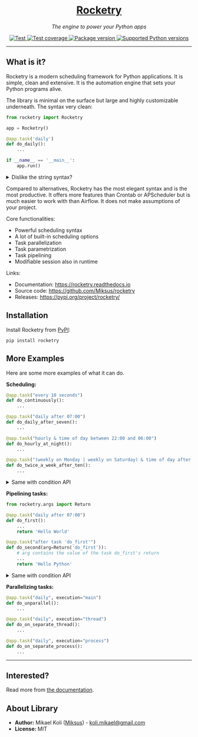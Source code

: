 

<h1 align="center"><a href="https://rocketry.readthedocs.io">Rocketry</a></h1>
<p align="center">
    <em>The engine to power your Python apps</em>
</p>
<p align="center">
    <a href="https://github.com/Miksus/rocketry/actions/workflows/main.yml/badge.svg?branch=master" target="_blank">
        <img src="https://github.com/Miksus/rocketry/actions/workflows/main.yml/badge.svg?branch=master" alt="Test">
    </a>
    <a href="https://codecov.io/gh/Miksus/rocketry" target="_blank">
        <img src="https://codecov.io/gh/Miksus/rocketry/branch/master/graph/badge.svg?token=U2KF1QA5HT" alt="Test coverage">
    </a>
    <a href="https://pypi.org/project/rocketry" target="_blank">
        <img src="https://badgen.net/pypi/v/rocketry?color=969696" alt="Package version">
    </a>
    <a href="https://pypi.org/project/rocketry" target="_blank">
        <img src="https://badgen.net/pypi/python/rocketry?color=969696&labelColor=black" alt="Supported Python versions">
    </a>
</p>

-----------------

## What is it?

Rocketry is a modern scheduling framework for Python 
applications. It is simple, clean and extensive. It is 
the automation engine that sets your Python programs alive.

The library is minimal on the surface but large 
and highly customizable underneath. The syntax very clean:

```python
from rocketry import Rocketry

app = Rocketry()

@app.task('daily')
def do_daily():
    ...

if __name__ == '__main__':
    app.run()
```

<details markdown="1">
<summary>Dislike the string syntax?</summary>

There is also a condition API which is almost
identical to the string syntax:

```python
from rocketry import Rocketry
from rocketry.conds import daily

app = Rocketry()

@app.task(daily)
def do_daily():
    ...

if __name__ == '__main__':
    app.run()
```

</details>


Compared to alternatives, Rocketry has the most elegant syntax and is the most productive. 
It offers more features than Crontab or APScheduler but is much
easier to work with than Airflow. It does not make assumptions of your project.

Core functionalities:

- Powerful scheduling syntax
- A lot of built-in scheduling options
- Task parallelization
- Task parametrization
- Task pipelining
- Modifiable session also in runtime

Links:

- Documentation: https://rocketry.readthedocs.io
- Source code: https://github.com/Miksus/rocketry
- Releases: https://pypi.org/project/rocketry/

## Installation

Install Rocketry from [PyPI](https://pypi.org/project/rocketry/):

```shell
pip install rocketry
```


## More Examples

Here are some more examples of what it can do.

**Scheduling:**

```python
@app.task("every 10 seconds")
def do_continuously():
    ...

@app.task("daily after 07:00")
def do_daily_after_seven():
    ...

@app.task("hourly & time of day between 22:00 and 06:00")
def do_hourly_at_night():
    ...

@app.task("(weekly on Monday | weekly on Saturday) & time of day after 10:00")
def do_twice_a_week_after_ten():
    ...
```
<details markdown="1">
<summary>Same with condition API</summary>

```python
from rocketry.conds import every, daily, hourly, time_of_day, weekly

@app.task(every("10 seconds"))
def do_continuously():
    ...

@app.task(daily.after("07:00"))
def do_daily_after_seven():
    ...

@app.task(hourly & time_of_day.between("22:00", "06:00"))
def do_hourly_at_night():
    ...

@app.task((weekly.on("Monday") | weekly.on("Saturday")) & time_of_day.after("10:00"))
def do_twice_a_week_after_ten():
    ...
```

</details>


**Pipelining tasks:**

```python
from rocketry.args import Return

@app.task("daily after 07:00")
def do_first():
    ...
    return 'Hello World'

@app.task("after task 'do_first'")
def do_second(arg=Return('do_first')):
    # arg contains the value of the task do_first's return
    ...
    return 'Hello Python'
```
<details markdown="1">
<summary>Same with condition API</summary>

```python
from rocketry.conds import daily, after_success
from rocketry.args import Return

@app.task(daily.after("07:00"))
def do_first():
    ...
    return 'Hello World'

@app.task(after_success(do_first))
def do_second(arg=Return(do_first)):
    # arg contains the value of the task do_first's return
    ...
    return 'Hello Python'
```

</details>


**Parallelizing tasks:**

```python
@app.task("daily", execution="main")
def do_unparallel():
    ...

@app.task("daily", execution="thread")
def do_on_separate_thread():
    ...

@app.task("daily", execution="process")
def do_on_separate_process():
    ...
```

---

## Interested?

Read more from [the documentation](https://rocketry.readthedocs.io).

## About Library

- **Author:** Mikael Koli ([Miksus](https://github.com/Miksus)) - koli.mikael@gmail.com
- **License:** MIT

